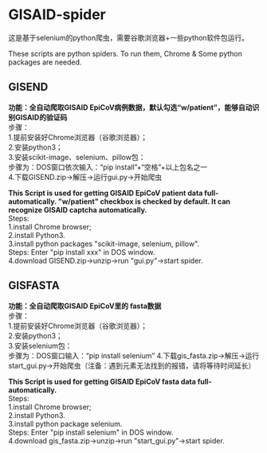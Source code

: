 # GISAID-spider
这是基于selenium的python爬虫，需要谷歌浏览器+一些python软件包运行。  
  
These scripts are python spiders. To run them, Chrome & Some python packages are needed.  

## GISEND  
**功能：全自动爬取GISAID EpiCoV病例数据，默认勾选“w/patient”，能够自动识别GISAID的验证码**  
步骤：  
1.提前安装好Chrome浏览器（谷歌浏览器）；  
2.安装python3；  
3.安装scikit-image、selenium、pillow包：  
步骤为：DOS窗口依次输入：“pip install”+“空格”+以上包名之一  
4.下载GISEND.zip->解压->运行gui.py->开始爬虫  
  
**This Script is used for getting GISAID EpiCoV patient data full-automatically. "w/patient" checkbox is checked by default. It can recognize GISAID captcha automatically.**  
Steps:   
1.install Chrome browser;  
2.install Python3.  
3.install python packages "scikit-image, selenium, pillow".  
Steps: Enter "pip install xxx" in DOS window.  
4.download GISEND.zip->unzip->run "gui.py"->start spider.  

## GISFASTA  
**功能：全自动爬取GISAID EpiCoV里的 fasta数据**  
步骤：  
1.提前安装好Chrome浏览器（谷歌浏览器）；  
2.安装python3；  
3.安装selenium包：  
步骤为：DOS窗口输入：“pip install selenium” 
4.下载gis_fasta.zip->解压->运行start_gui.py->开始爬虫（注备：遇到元素无法找到的报错，请将等待时间延长）  
  
**This Script is used for getting GISAID EpiCoV fasta data full-automatically.**  
Steps:   
1.install Chrome browser;  
2.install Python3.  
3.install python package selenium.  
Steps: Enter "pip install selenium" in DOS window.  
4.download gis_fasta.zip->unzip->run "start_gui.py"->start spider.  
